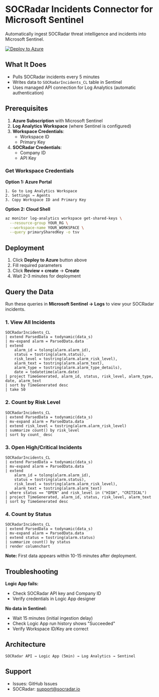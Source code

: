 # SOCRadar Incidents Connector for Microsoft Sentinel

Automatically ingest SOCRadar threat intelligence and incidents into Microsoft Sentinel.

[![Deploy to Azure](https://aka.ms/deploytoazurebutton)](https://portal.azure.com/#create/Microsoft.Template/uri/https%3A%2F%2Fraw.githubusercontent.com%2Forcunsami%2Fsocradar-sentinel-connector%2Fmaster%2Ftemplate.json)

## What It Does

- Pulls SOCRadar incidents every 5 minutes
- Writes data to `SOCRadarIncidents_CL` table in Sentinel
- Uses managed API connection for Log Analytics (automatic authentication)

## Prerequisites

1. **Azure Subscription** with Microsoft Sentinel
2. **Log Analytics Workspace** (where Sentinel is configured)
3. **Workspace Credentials**:
   - Workspace ID
   - Primary Key
4. **SOCRadar Credentials**:
   - Company ID
   - API Key

### Get Workspace Credentials

**Option 1: Azure Portal**

```
1. Go to Log Analytics Workspace
2. Settings → Agents
3. Copy Workspace ID and Primary Key
```

**Option 2: Cloud Shell**

```bash
az monitor log-analytics workspace get-shared-keys \
  --resource-group YOUR_RG \
  --workspace-name YOUR_WORKSPACE \
  --query primarySharedKey -o tsv
```

## Deployment

1. Click **Deploy to Azure** button above
2. Fill required parameters
3. Click **Review + create** → **Create**
4. Wait 2-3 minutes for deployment

## Query the Data

Run these queries in **Microsoft Sentinel → Logs** to view your SOCRadar incidents.

### 1. View All Incidents

```kusto
SOCRadarIncidents_CL
| extend ParsedData = todynamic(data_s)
| mv-expand alarm = ParsedData.data
| extend
    alarm_id = tolong(alarm.alarm_id),
    status = tostring(alarm.status),
    risk_level = tostring(alarm.alarm_risk_level),
    alarm_text = tostring(alarm.alarm_text),
    alarm_type = tostring(alarm.alarm_type_details),
    date = todatetime(alarm.date)
| project TimeGenerated, alarm_id, status, risk_level, alarm_type, date, alarm_text
| sort by TimeGenerated desc
| take 50
```

### 2. Count by Risk Level

```kusto
SOCRadarIncidents_CL
| extend ParsedData = todynamic(data_s)
| mv-expand alarm = ParsedData.data
| extend risk_level = tostring(alarm.alarm_risk_level)
| summarize count() by risk_level
| sort by count_ desc
```

### 3. Open High/Critical Incidents

```kusto
SOCRadarIncidents_CL
| extend ParsedData = todynamic(data_s)
| mv-expand alarm = ParsedData.data
| extend
    alarm_id = tolong(alarm.alarm_id),
    status = tostring(alarm.status),
    risk_level = tostring(alarm.alarm_risk_level),
    alarm_text = tostring(alarm.alarm_text)
| where status == "OPEN" and risk_level in ("HIGH", "CRITICAL")
| project TimeGenerated, alarm_id, status, risk_level, alarm_text
| sort by TimeGenerated desc
```

### 4. Count by Status

```kusto
SOCRadarIncidents_CL
| extend ParsedData = todynamic(data_s)
| mv-expand alarm = ParsedData.data
| extend status = tostring(alarm.status)
| summarize count() by status
| render columnchart
```

**Note:** First data appears within 10-15 minutes after deployment.

## Troubleshooting

**Logic App fails:**

- Check SOCRadar API key and Company ID
- Verify credentials in Logic App designer

**No data in Sentinel:**

- Wait 15 minutes (initial ingestion delay)
- Check Logic App run history shows "Succeeded"
- Verify Workspace ID/Key are correct

## Architecture

```
SOCRadar API → Logic App (5min) → Log Analytics → Sentinel
```

## Support

- Issues: GitHub Issues
- SOCRadar: support@socradar.io
